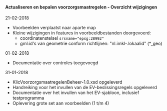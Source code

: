﻿#### Actualiseren en bepalen voorzorgsmaatregelen - Overzicht wijzigingen

21-02-2018
* Voorbeelden verplaatst naar aparte map
* Kleine wijzigingen in features in voorbeeldbestanden doorgevoerd:
    * coordinatenstelsel `srsname="epsg:28992"`
    * gml:id's van geometrie conform richtlijnen: "nl.imkl-<bronhoudercode>.lokaalid" (*_geo)

01-02-2018
* Documentatie over controles toegevoegd

31-01-2018
* KlicVoorzorgsmaatregelenBeheer-1.0.xsd opgeleverd
* Handreiking voor het invullen van de EV-beslissingsregels opgeleverd
* Documentatie over het invullen van het EV-sjabloon, inclusief testprogramma
* Oplevering grote set aan voorbeelden (1 t/m 4)
